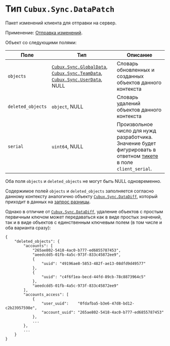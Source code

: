 Тип `Cubux.Sync.DataPatch`
==========================

Пакет изменений клиента для отправки на сервер.

Применение: [Отправка изменений][api-submit].

Объект со следующими полями:

Поле              | Тип            | Описание
----------------- | -------------- | --------
`objects`         | [`Cubux.Sync.GlobalData`][Cubux.Sync.GlobalData], [`Cubux.Sync.TeamData`][Cubux.Sync.TeamData], [`Cubux.Sync.UserData`][Cubux.Sync.UserData], NULL | Словарь обновленных и созданных объектов данного контекста
`deleted_objects` | `object`, NULL | Словарь удалений объектов данного контекста
`serial`          | `uint64`, NULL | Произвольное число для нужд разработчика. Значение будет фигурировать в ответном [тикете][ticket] в поле `client_serial`.

Оба поля `objects` и `deleted_objects` не могут быть NULL одновременно.

Содержимое полей `objects` и `deleted_objects` заполняется согласно
данному контексту аналогично объекту
[`Cubux.Sync.DataDiff`][Cubux.Sync.DataDiff], который приходит в данных
на [запрос разницы][api-diff].

Однако в отличие от [`Cubux.Sync.DataDiff`][Cubux.Sync.DataDiff],
удаление объектов с простым первичным ключом может передаваться как в
виде простых значений, так и в виде объектов с единственным ключевым
полем (в том числе и оба варианта сразу):

    {
        "deleted_objects": {
            "accounts": [
                "265ae802-5418-4ac0-b777-ed6855787453",
                "aeedcdd5-01fb-4a5c-973f-833c45872ee9",
                {
                    "uuid": "49196ae8-5853-482f-ae13-08dfd9d49577"
                },
                {
                    "uuid": "c4f6f1ea-becd-44fd-89cb-78c8873964c5"
                },
                "aeedcdd5-01fb-4a5c-973f-833c45872ee9"
            ],
            "accounts_access": [
                {
                    "user_uuid":    "0fdafba5-b3e6-47d8-bd12-c2b23957598e",
                    "account_uuid": "265ae802-5418-4ac0-b777-ed6855787453"
                },
                ...
            },
            ...
        }
    }



[api-diff]: ../../sync/api/diff.md
[api-submit]: ../../sync/api/submit.md
[ticket]: ticket.md
[Cubux.Sync.DataDiff]: data-diff.md
[Cubux.Sync.GlobalData]: ./data-global.md
[Cubux.Sync.TeamData]: ./data-team.md
[Cubux.Sync.UserData]: ./data-user.md
